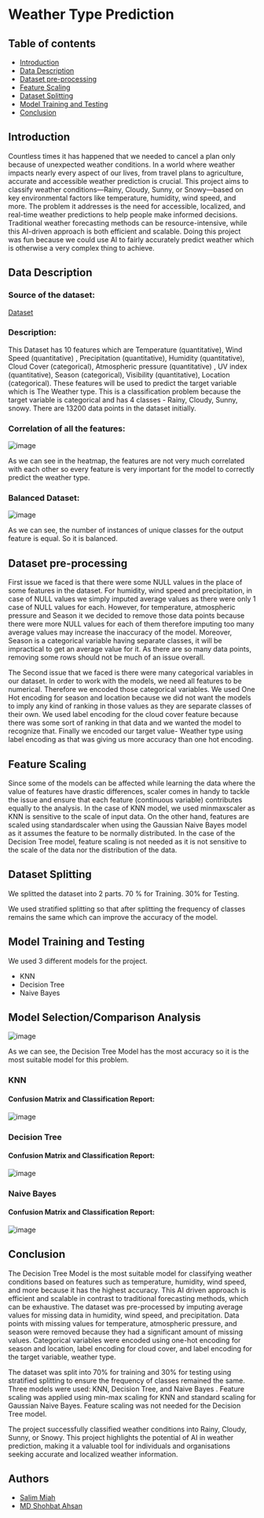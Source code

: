 # Weather Type Prediction

## Table of contents
* [Introduction](#introduction)
* [Data Description](#data-description)  
* [Dataset pre-processing](#dataset-pre-processing)
* [Feature Scaling](#feature-scaling)
* [Dataset Splitting](#dataset-splitting)
* [Model Training and Testing](#model-training-and-testing)
* [Conclusion](#conclusion)

## Introduction

Countless times it has happened that we needed to cancel a plan only
because of unexpected weather conditions. In a world where weather
impacts nearly every aspect of our lives, from travel plans to agriculture,
accurate and accessible weather prediction is crucial. This project aims to
classify weather conditions—Rainy, Cloudy, Sunny, or Snowy—based on
key environmental factors like temperature, humidity, wind speed, and
more. The problem it addresses is the need for accessible, localized, and
real-time weather predictions to help people make informed decisions.
Traditional weather forecasting methods can be resource-intensive, while
this AI-driven approach is both efficient and scalable. Doing this project was
fun because we could use AI to fairly accurately predict weather which is
otherwise a very complex thing to achieve.

## Data Description

### Source of the dataset:
[Dataset](https://drive.google.com/file/d/1ie1ExX44uqfCcan2B1MQdZ-Hcq5wLlQU/view?usp=drive_link)

### Description:
This Dataset has 10 features which are Temperature (quantitative), Wind
Speed (quantitative) , Precipitation (quantitative), Humidity (quantitative),
Cloud Cover (categorical), Atmospheric pressure (quantitative) , UV index
(quantitative), Season (categorical), Visibility (quantitative), Location
(categorical). These features will be used to predict the target variable
which is The Weather type. This is a classification problem because the
target variable is categorical and has 4 classes - Rainy, Cloudy, Sunny,
snowy. There are 13200 data points in the dataset initially.

### Correlation of all the features:
![image](https://github.com/user-attachments/assets/1fc43fb2-bfb7-42d4-b5c0-983dabf40662)

As we can see in the heatmap, the features are not very much correlated
with each other so every feature is very important for the model to correctly
predict the weather type.

### Balanced Dataset:
![image](https://github.com/user-attachments/assets/b6238215-dba4-4c9f-b91b-adc2d5f6614c)

As we can see, the number of instances of unique classes for the output
feature is equal. So it is balanced.

## Dataset pre-processing

First issue we faced is that there were some NULL values in the place of
some features in the dataset. For humidity, wind speed and precipitation, in
case of NULL values we simply imputed average values as there were only
1 case of NULL values for each. However, for temperature, atmospheric
pressure and Season it we decided to remove those data points because
there were more NULL values for each of them therefore imputing too
many average values may increase the inaccuracy of the model. Moreover,
Season is a categorical variable having separate classes, it will be
impractical to get an average value for it. As there are so many data points,
removing some rows should not be much of an issue overall.

The Second issue that we faced is there were many categorical variables in
our dataset. In order to work with the models, we need all features to be
numerical. Therefore we encoded those categorical variables. We used
One Hot encoding for season and location because we did not want the
models to imply any kind of ranking in those values as they are separate
classes of their own. We used label encoding for the cloud cover feature
because there was some sort of ranking in that data and we wanted the
model to recognize that. Finally we encoded our target value- Weather type
using label encoding as that was giving us more accuracy than one hot
encoding.

## Feature Scaling

Since some of the models can be affected while learning the data where
the value of features have drastic differences, scaler comes in handy to
tackle the issue and ensure that each feature (continuous variable)
contributes equally to the analysis. In the case of KNN model, we used
minmaxscaler as KNN is sensitive to the scale of input data. On the other
hand, features are scaled using standardscaler when using the Gaussian
Naive Bayes model as it assumes the feature to be normally distributed. In
the case of the Decision Tree model, feature scaling is not needed as it is
not sensitive to the scale of the data nor the distribution of the data.

## Dataset Splitting

We splitted the dataset into 2 parts.
70 % for Training.
30% for Testing.

We used stratified splitting so that after splitting the frequency of classes
remains the same which can improve the accuracy of the model.

## Model Training and Testing

We used 3 different models for the project.

* KNN
* Decision Tree
* Naive Bayes

## Model Selection/Comparison Analysis
![image](https://github.com/user-attachments/assets/01b2b59d-9ec5-438d-b560-6343530f9271)

As we can see, the Decision Tree Model has the most accuracy so it is the
most suitable model for this problem.

### KNN
#### Confusion Matrix and Classification Report:
![image](https://github.com/user-attachments/assets/bf4e71f9-7788-4b53-bb07-a27ba172f25f)

### Decision Tree
#### Confusion Matrix and Classification Report:
![image](https://github.com/user-attachments/assets/5790aace-1ff5-4441-a1c7-eaf86e3c8e28)

### Naive Bayes
#### Confusion Matrix and Classification Report:
![image](https://github.com/user-attachments/assets/516df968-7053-4c4b-94f4-99c0eb3fe0af)

## Conclusion

The Decision Tree Model is the most suitable model for classifying weather
conditions based on features such as temperature, humidity, wind speed,
and more because it has the highest accuracy. This AI driven approach is
efficient and scalable in contrast to traditional forecasting methods, which
can be exhaustive. The dataset was pre-processed by imputing average
values for missing data in humidity, wind speed, and precipitation. Data
points with missing values for temperature, atmospheric pressure, and
season were removed because they had a significant amount of missing
values. Categorical variables were encoded using one-hot encoding for
season and location, label encoding for cloud cover, and label encoding for
the target variable, weather type.

The dataset was split into 70% for training and 30% for testing using
stratified splitting to ensure the frequency of classes remained the same.
Three models were used: KNN, Decision Tree, and Naive Bayes . Feature
scaling was applied using min-max scaling for KNN and standard scaling
for Gaussian Naive Bayes. Feature scaling was not needed for the
Decision Tree model.

The project successfully classified weather conditions into Rainy, Cloudy,
Sunny, or Snowy. This project highlights the potential of AI in weather
prediction, making it a valuable tool for individuals and organisations
seeking accurate and localized weather information.

## Authors
- [Salim Miah](https://github.com/salim-miah)
- [MD Shohbat Ahsan](https://github.com/ShohbatPranto)






